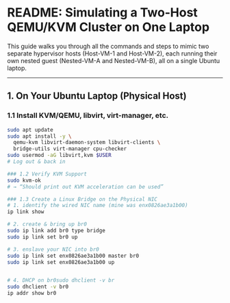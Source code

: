 # README: Simulating a Two‐Host QEMU/KVM Cluster on One Laptop

This guide walks you through all the commands and steps to mimic two separate hypervisor hosts (Host-VM-1 and Host-VM-2), each running their own nested guest (Nested-VM-A and Nested-VM-B), all on a single Ubuntu laptop.

---

## 1. On Your Ubuntu Laptop (Physical Host)

### 1.1 Install KVM/QEMU, libvirt, virt-manager, etc.
```bash
sudo apt update
sudo apt install -y \
  qemu-kvm libvirt-daemon-system libvirt-clients \
  bridge-utils virt-manager cpu-checker
sudo usermod -aG libvirt,kvm $USER
# Log out & back in

### 1.2 Verify KVM Support
sudo kvm-ok
# → “Should print out KVM acceleration can be used”

### 1.3 Create a Linux Bridge on the Physical NIC
# 1. identify the wired NIC name (mine was enx0826ae3a1b00)
ip link show

# 2. create & bring up br0
sudo ip link add br0 type bridge
sudo ip link set br0 up

# 3. enslave your NIC into br0
sudo ip link set enx0826ae3a1b00 master br0
sudo ip link set enx0826ae3a1b00 up


# 4. DHCP on br0sudo dhclient -v br
sudo dhclient -v br0
ip addr show br0
